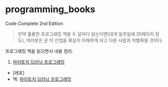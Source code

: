 # programming_books
Code Complete 2nd Edition
>만약 훌륭한 프로그래밍 책을 두 달마다 읽는다면(대개 일주일에 35페이지 정도), 여러분은 곧 이 산업을 확실히 이해하게 되고 다른 사람과 차별화될 것이다.

프로그래밍 책을 읽으면서 내용 정리.

1. [파이토치 딥러닝 프로그래밍]()
- [레포]
- 책: [파이토치 딥러닝 프로그래밍](https://wikibook.co.kr/pytorchdl2/)
 
